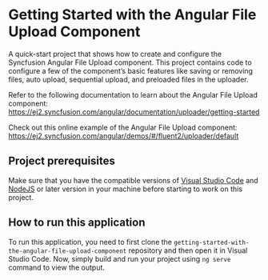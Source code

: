# Getting Started with the Angular File Upload Component
A quick-start project that shows how to create and configure the Syncfusion Angular File Upload component. This project contains code to configure a few of the component’s basic features like saving or removing files, auto upload, sequential upload, and preloaded files in the uploader.
   
Refer to the following documentation to learn about the Angular File Upload component: 
https://ej2.syncfusion.com/angular/documentation/uploader/getting-started

Check out this online example of the Angular File Upload component:
https://ej2.syncfusion.com/angular/demos/#/fluent2/uploader/default

## Project prerequisites
Make sure that you have the compatible versions of [Visual Studio Code](https://code.visualstudio.com/download ) and [NodeJS](https://nodejs.org/en/download) or later version in your machine before starting to work on this project.

## How to run this application
To run this application, you need to first clone the `getting-started-with-the-angular-file-upload-component` repository and then open it in Visual Studio Code. Now, simply build and run your project using `ng serve` command to view the output.
